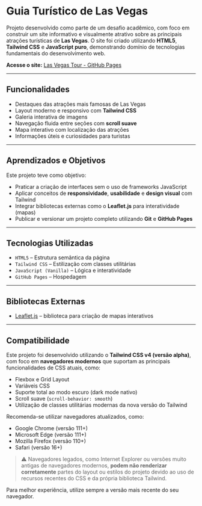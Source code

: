 # Guia Turístico de Las Vegas

Projeto desenvolvido como parte de um desafio acadêmico, com foco em construir um site informativo e visualmente atrativo sobre as principais atrações turísticas de **Las Vegas**. O site foi criado utilizando **HTML5**, **Tailwind CSS** e **JavaScript puro**, demonstrando domínio de tecnologias fundamentais do desenvolvimento web.

**Acesse o site:** [Las Vegas Tour - GitHub Pages](https://gmendeszz.github.io/LasVegasTour/)

---

## Funcionalidades

- Destaques das atrações mais famosas de Las Vegas  
- Layout moderno e responsivo com **Tailwind CSS**  
- Galeria interativa de imagens  
- Navegação fluida entre seções com **scroll suave**  
- Mapa interativo com localização das atrações  
- Informações úteis e curiosidades para turistas  

---

## Aprendizados e Objetivos

Este projeto teve como objetivo:

- Praticar a criação de interfaces sem o uso de frameworks JavaScript  
- Aplicar conceitos de **responsividade**, **usabilidade** e **design visual** com Tailwind  
- Integrar bibliotecas externas como o **Leaflet.js** para interatividade (mapas)  
- Publicar e versionar um projeto completo utilizando **Git** e **GitHub Pages**  

---

## Tecnologias Utilizadas

- `HTML5` – Estrutura semântica da página  
- `Tailwind CSS` – Estilização com classes utilitárias  
- `JavaScript (Vanilla)` – Lógica e interatividade  
- `GitHub Pages` – Hospedagem 

---

## Bibliotecas Externas

- [Leaflet.js](https://leafletjs.com/) – biblioteca para criação de mapas interativos  

---

## Compatibilidade

Este projeto foi desenvolvido utilizando o **Tailwind CSS v4 (versão alpha)**, com foco em **navegadores modernos** que suportam as principais funcionalidades de CSS atuais, como:

- Flexbox e Grid Layout
- Variáveis CSS
- Suporte total ao modo escuro (dark mode nativo)
- Scroll suave (`scroll-behavior: smooth`)
- Utilização de classes utilitárias modernas da nova versão do Tailwind

Recomenda-se utilizar navegadores atualizados, como:

- Google Chrome (versão 111+)
- Microsoft Edge (versão 111+)
- Mozilla Firefox (versão 110+)
- Safari (versão 16+)

> ⚠️ Navegadores legados, como Internet Explorer ou versões muito antigas de navegadores modernos, **podem não renderizar corretamente** partes do layout ou estilos do projeto devido ao uso de recursos recentes do CSS e da própria biblioteca Tailwind.

Para melhor experiência, utilize sempre a versão mais recente do seu navegador.
